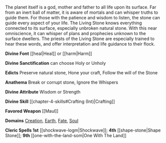 The planet itself is a god, mother and father to all life upon its surface. Far from an inert ball of matter, it is aware of mortals and can whisper truths to guide them. For those with the patience and wisdom to listen, the stone can guide every aspect of your life. The Living Stone knows everything connected to its surface, especially unbroken natural stone. With this near omniscience, it can whisper of plans and prophecies unknown to the surface dwellers. The priests of the Living Stone are especially trained to hear these words, and offer interpretation and life guidance to their flock.

**Divine Font** [[heal|Heal]] or [[harm|Harm]]

**Divine Sanctification** can choose Holy or Unholy

**Edicts** Preserve natural stone, Hone your craft, Follow the will of the Stone

**Anathema** Break or corrupt stone, Ignore the Whispers

**Divine Attribute** Wisdom or Strength

**Divine Skill** [[chapter-4-skills#Crafting (Int)|Crafting]]

**Favored Weapon** [[Maul]]

**Domains** [Creation](https://2e.aonprd.com/Domains.aspx?ID=5), [Earth](https://2e.aonprd.com/Domains.aspx?ID=10), [Fate](https://2e.aonprd.com/Domains.aspx?ID=12), [Soul](https://2e.aonprd.com/Domains.aspx?ID=51)

**Cleric Spells 1st** [[shockwave-logm|Shockwave]]; **4th** [[shape-stone|Shape Stone]]; **9th** [[one-with-the-land-som|One With The Land]]